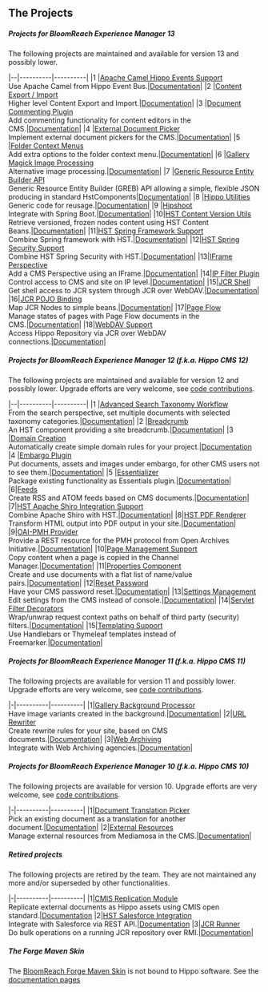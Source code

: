 
## The Projects

##### Projects for BloomReach Experience Manager 13
The following projects are maintained and available for version 13 and possibly lower.

|--|----------|----------|
|1 |[Apache Camel Hippo Events Support](https://github.com/bloomreach-forge/camel-events-support)<br/>Use Apache Camel from Hippo Event Bus.|[Documentation](https://bloomreach-forge.github.io/camel-events-support/)|
|2 |[Content Export / Import](https://github.com/bloomreach-forge/content-export-import)<br/>Higher level Content Export and Import.|[Documentation](https://bloomreach-forge.github.io/content-export-import/)|
|3 |[Document Commenting Plugin](https://github.com/bloomreach-forge/document-commenting)<br/>Add commenting functionality for content editors in the CMS.|[Documentation](https://bloomreach-forge.github.io/document-commenting/)|
|4 |[External Document Picker](https://github.com/bloomreach-forge/external-document-picker)<br/>Implement external document pickers for the CMS.|[Documentation](https://bloomreach-forge.github.io/external-document-picker/)|
|5 |[Folder Context Menus](https://github.com/bloomreach-forge/folder-context-menus)<br/>Add extra options to the folder context menu.|[Documentation](https://bloomreach-forge.github.io/folder-context-menus/)|
|6 |[Gallery Magick Image Processing](https://github.com/bloomreach-forge/gallery-magick)<br/>Alternative image processing.|[Documentation](https://bloomreach-forge.github.io/gallery-magick/)|
|7 |[Generic Resource Entity Builder API](https://github.com/bloomreach-forge/greb-api)<br/>Generic Resource Entity Builder (GREB) API allowing a simple, flexible JSON producing in standard HstComponents|[Documentation](https://bloomreach-forge.github.io/greb-api/)|
|8 |[Hippo Utilities](https://github.com/bloomreach-forge/hippo-utilities)<br/>Generic code for reusage.|[Documentation](https://bloomreach-forge.github.io/hippo-utilities/)|
|9 |[Hipshoot](https://github.com/bloomreach-forge/hipshoot)<br/>Integrate with Spring Boot.|[Documentation](https://bloomreach-forge.github.io/hipshoot/)|
|10|[HST Content Version Utils](https://github.com/bloomreach-forge/hst-content-version-utils)<br/>Retrieve versioned, frozen nodes content using HST Content Beans.|[Documentation](https://bloomreach-forge.github.io/hst-content-version-utils/)|
|11|[HST Spring Framework Support](https://github.com/bloomreach-forge/hst-spring-support)<br/>Combine Spring framework with HST.|[Documentation](https://bloomreach-forge.github.io/hst-spring-support/)|
|12|[HST Spring Security Support](https://github.com/bloomreach-forge/hst-spring-security)<br/>Combine HST Spring Security with HST.|[Documentation](https://bloomreach-forge.github.io/hst-spring-security/)|
|13|[IFrame Perspective](https://github.com/bloomreach-forge/iframe-perspective)<br/>Add a CMS Perspective using an IFrame.|[Documentation](https://bloomreach-forge.github.io/iframe-perspective/)|
|14|[IP Filter Plugin](https://github.com/bloomreach-forge/ip-filter)<br/>Control access to CMS and site on IP level.|[Documentation](https://bloomreach-forge.github.io/ip-filter/)|
|15|[JCR Shell](https://github.com/bloomreach-forge/jcr-shell)<br/>Get shell access to JCR system through JCR over WebDAV.|[Documentation](https://bloomreach-forge.github.io/jcr-shell/)|
|16|[JCR POJO Binding](https://github.com/bloomreach-forge/jcr-pojo-binding)<br/>Map JCR Nodes to simple beans.|[Documentation](https://bloomreach-forge.github.io/jcr-pojo-binding/)|
|17|[Page Flow](https://github.com/bloomreach-forge/page-flow)<br/>Manage states of pages with Page Flow documents in the CMS.|[Documentation](https://bloomreach-forge.github.io/page-flow/)|
|18|[WebDAV Support](https://github.com/bloomreach-forge/hippo-jcr-over-webdav)<br/>Access Hippo Repository via JCR over WebDAV connections.|[Documentation](https://bloomreach-forge.github.io/hippo-jcr-over-webdav/)|

##### Projects for BloomReach Experience Manager 12 (f.k.a. Hippo CMS 12)
The following projects are maintained and available for version 12 and possibly lower. Upgrade efforts are very welcome, 
see [code contributions](development.html#Code_Contributions).

|--|----------|----------|
|1 |[Advanced Search Taxonomy Workflow](https://github.com/bloomreach-forge/advanced-search-taxonomy-workflow)<br/>From the search perspective, set multiple documents with  selected taxonomy categories.|[Documentation](https://bloomreach-forge.github.io/advanced-search-taxonomy-workflow/)|
|2 |[Breadcrumb](https://github.com/bloomreach-forge/breadcrumb)<br/>An HST component providing a site breadcrumb.|[Documentation](https://bloomreach-forge.github.io/breadcrumb/)|
|3 |[Domain Creation](https://github.com/bloomreach-forge/domain-creation)<br/>Automatically create simple domain rules for your project.|[Documentation](https://github.com/bloomreach-forge/domain-creation/blob/master/README.md)
|4 |[Embargo Plugin](https://github.com/bloomreach-forge/embargo)<br/>Put documents, assets and images under embargo, for other CMS users not to see them.|[Documentation](https://bloomreach-forge.github.io/embargo/)|
|5 |[Essentializer](https://github.com/bloomreach-forge/essentializer)<br/>Package existing functionality as Essentials plugin.|[Documentation](https://github.com/bloomreach-forge/essentializer/blob/master/README.md)|
|6|[Feeds](https://github.com/bloomreach-forge/feeds)<br/>Create RSS and ATOM feeds based on CMS documents.|[Documentation](https://bloomreach-forge.github.io/feeds/)|
|7|[HST Apache Shiro Integration Support](https://github.com/bloomreach-forge/hst-shiro)<br/>Combine Apache Shiro with HST.|[Documentation](https://bloomreach-forge.github.io/hst-shiro/)|
|8|[HST PDF Renderer](https://github.com/bloomreach-forge/hst-pdf-renderer)<br/>Transform HTML output into PDF output in your site.|[Documentation](https://bloomreach-forge.github.io/hst-pdf-renderer/)|
|9|[OAI-PMH Provider](https://github.com/bloomreach-forge/oai-pmh-provider)<br/>Provide a REST resource for the PMH protocol from Open Archives Initiative.|[Documentation](https://bloomreach-forge.github.io/oai-pmh-provider/)|
|10|[Page Management Support](https://github.com/bloomreach-forge/page-management-support)<br/>Copy content when a page is copied in the Channel Manager.|[Documentation](https://bloomreach-forge.github.io/page-management-support/)|
|11|[Properties Component](https://github.com/bloomreach-forge/properties)<br/>Create and use documents with a flat list of name/value pairs.|[Documentation](https://bloomreach-forge.github.io/properties/)|
|12|[Reset Password](https://github.com/bloomreach-forge/reset-password)<br/>Have your CMS password reset.|[Documentation](https://bloomreach-forge.github.io/reset-password/)|
|13|[Settings Management](https://github.com/bloomreach-forge/settings-management)<br/>Edit settings from the CMS instead of console.|[Documentation](https://bloomreach-forge.github.io/settings-management/)|
|14|[Servlet Filter Decorators](https://github.com/bloomreach-forge/servlet-filter-decorators)<br/>Wrap/unwrap request context paths on behalf of third party (security) filters.|[Documentation](https://bloomreach-forge.github.io/servlet-filter-decorators/)|
|15|[Templating Support](https://github.com/bloomreach-forge/templating-support)<br/>Use Handlebars or Thymeleaf templates instead of Freemarker.|[Documentation](https://bloomreach-forge.github.io/templating-support/)|

##### Projects for BloomReach Experience Manager 11 (f.k.a. Hippo CMS 11)
The following projects are available for version 11 and possibly lower. Upgrade efforts are very welcome, see 
[code contributions](development.html#Code_Contributions).

|-|----------|----------|
|1|[Gallery Background Processor](https://github.com/bloomreach-forge/gallery-background-processor)<br/>Have image variants created in the background.|[Documentation](https://bloomreach-forge.github.io/gallery-background-processor/)|
|2|[URL Rewriter](https://github.com/bloomreach-forge/url-rewriter)<br/>Create rewrite rules for your site, based on CMS documents.|[Documentation](https://bloomreach-forge.github.io/url-rewriter/)|
|3|[Web Archiving](https://github.com/bloomreach-forge/web-archiving)<br/>Integrate with Web Archiving agencies.|[Documentation](https://bloomreach-forge.github.io/web-archiving/)|

##### Projects for BloomReach Experience Manager 10 (f.k.a. Hippo CMS 10)
The following projects are available for version 10. Upgrade efforts are very welcome, see [code contributions](development.html#Code_Contributions).

|-|----------|----------|
|1|[Document Translation Picker](https://github.com/bloomreach-forge/document-translation-picker)<br/>Pick an existing document as a translation for another document.|[Documentation](https://bloomreach-forge.github.io/document-translation-picker/)|
|2|[External Resources](https://github.com/bloomreach-forge/external-resources)<br/>Manage external resources from Mediamosa in the CMS.|[Documentation](https://bloomreach-forge.github.io/external-resources/)|

##### Retired projects
The following projects are retired by the team. They are not maintained any more and/or superseded by other functionalities.

|-|----------|----------|
|1|[CMIS Replication Module](https://github.com/bloomreach-forge/cmis-replication)<br/>Replicate external documents as Hippo assets using CMIS open standard.|[Documentation](https://bloomreach-forge.github.io/cmis-replication/)
|2|[HST Salesforce Integration](https://github.com/bloomreach-forge/hst-salesforce-integration)<br/>Integrate with Salesforce via REST API.|[Documentation](https://bloomreach-forge.github.io/hst-salesforce-integration/)
|3|[JCR Runner](https://github.com/bloomreach-forge/jcr-runner)<br/>Do bulk operations on a running JCR repository over RMI.|[Documentation](https://bloomreach-forge.github.io/jcr-runner/)|

##### The Forge Maven Skin 
The [BloomReach Forge Maven Skin](https://github.com/bloomreach-forge/forge-maven-skin) is not bound to Hippo software. See the [documentation pages](https://bloomreach-forge.github.io/forge-maven-skin/)
